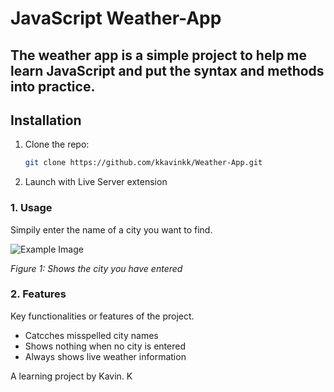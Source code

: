 # JavaScript Weather-App

## The weather app is a simple project to help me learn JavaScript and put the syntax and methods into practice.

## Installation
1. Clone the repo:
   ```bash
   git clone https://github.com/kkavinkk/Weather-App.git

2. Launch with Live Server extension

### **1. Usage**
Simpily enter the name of a city you want to find.

![Example Image](images/Example.png)

*Figure 1: Shows the city you have entered*

### **2. Features**
Key functionalities or features of the project.

- Catcches misspelled city names
- Shows nothing when no city is entered
- Always shows live weather information

A learning project by Kavin. K
